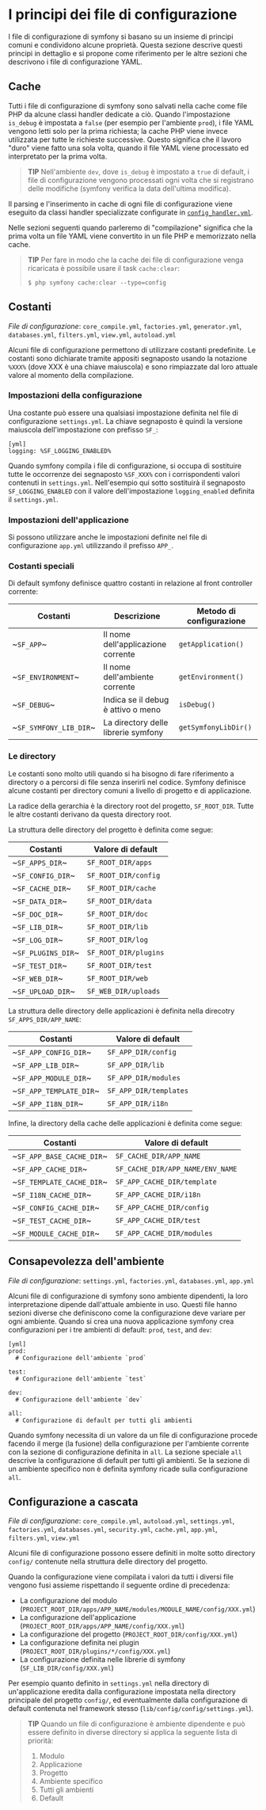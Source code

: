 I principi dei file di configurazione
=====================================

I file di configurazione di symfony si basano su un insieme di principi comuni 
e condividono alcune proprietà. Questa sezione descrive questi principi in dettaglio
e si propone come riferimento per le altre sezioni che descrivono i file di
configurazione YAML.

Cache
-----

Tutti i file di configurazione di symfony sono salvati nella cache come file
PHP da alcune classi handler dedicate a ciò. Quando l'impostazione `is_debug` è
impostata a `false` (per esempio per l'ambiente `prod`), i file YAML vengono letti
solo per la prima richiesta; la cache PHP viene invece utilizzata per tutte
le richieste successive. Questo significa che il lavoro "duro" viene fatto una
sola volta, quando il file YAML viene processato ed interpretato per la prima
volta.

>**TIP**
>Nell'ambiente `dev`, dove `is_debug` è impostato a `true` di default, 
>i file di configurazione vengono processati ogni volta che si registrano
>delle modifiche (symfony verifica la data dell'ultima modifica).

Il parsing e l'inserimento in cache di ogni file di configurazione viene eseguito
da classi handler specializzate configurate in 
[`config_handler.yml`](#chapter_14_config_handlers_yml).

Nelle sezioni seguenti quando parleremo di "compilazione" significa che la prima 
volta un file YAML viene convertito in un file PHP e memorizzato nella cache.

>**TIP**
>Per fare in modo che la cache dei file di configurazione venga ricaricata
>è possibile usare il task `cache:clear`:
>
>     $ php symfony cache:clear --type=config

Costanti
--------

*File di configurazione*: `core_compile.yml`, `factories.yml`, `generator.yml`,
`databases.yml`, `filters.yml`, `view.yml`, `autoload.yml`

Alcuni file di configurazione permettono di utilizzare costanti predefinite. Le
costanti sono dichiarate tramite appositi segnaposto usando la notazione `%XXX%`
(dove XXX è una chiave maiuscola) e sono rimpiazzate dal loro attuale valore
al momento della compilazione.

### Impostazioni della configurazione

Una costante può essere una qualsiasi impostazione definita nel file di 
configurazione `settings.yml`. La chiave segnaposto è quindi la versione maiuscola
dell'impostazione con prefisso `SF_`:

    [yml]
    logging: %SF_LOGGING_ENABLED%

Quando symfony compila i file di configurazione, si occupa di sostituire tutte le
occorrenze dei segnaposto `%SF_XXX%` con i corrispondenti valori contenuti in 
`settings.yml`. Nell'esempio qui sotto sostituirà il segnaposto `SF_LOGGING_ENABLED`
con il valore dell'impostazione `logging_enabled` definita il `settings.yml`.

### Impostazioni dell'applicazione

Si possono utilizzare anche le impostazioni definite nel file di configurazione 
`app.yml` utilizzando il prefisso `APP_`.

### Costanti speciali

Di default symfony definisce quattro costanti in relazione al front controller 
corrente:

 | Costanti               | Descrizione                           | Metodo di configurazione |
 | ---------------------- | ------------------------------------- | ------------------------ |
 | ~`SF_APP`~             | Il nome dell'applicazione corrente    | `getApplication()`       |
 | ~`SF_ENVIRONMENT`~     | Il nome dell'ambiente corrente        | `getEnvironment()`       |
 | ~`SF_DEBUG`~           | Indica se il debug è attivo o meno    | `isDebug()`              |
 | ~`SF_SYMFONY_LIB_DIR`~ | La directory delle librerie symfony   | `getSymfonyLibDir()`     |

### Le directory

Le costanti sono molto utili quando si ha bisogno di fare riferimento a directory
o a percorsi di file senza inserirli nel codice. Symfony definisce alcune costanti
per directory comuni a livello di progetto e di applicazione.

La radice della gerarchia è la directory root del progetto, `SF_ROOT_DIR`.
Tutte le altre costanti derivano da questa directory root.

La struttura delle directory del progetto è definita come segue:

 | Costanti           | Valore di default    |
 | ------------------ | -------------------- |
 | ~`SF_APPS_DIR`~    | `SF_ROOT_DIR/apps`   |
 | ~`SF_CONFIG_DIR`~  | `SF_ROOT_DIR/config` |
 | ~`SF_CACHE_DIR`~   | `SF_ROOT_DIR/cache`  |
 | ~`SF_DATA_DIR`~    | `SF_ROOT_DIR/data`   |
 | ~`SF_DOC_DIR`~     | `SF_ROOT_DIR/doc`    |
 | ~`SF_LIB_DIR`~     | `SF_ROOT_DIR/lib`    |
 | ~`SF_LOG_DIR`~     | `SF_ROOT_DIR/log`    |
 | ~`SF_PLUGINS_DIR`~ | `SF_ROOT_DIR/plugins`|
 | ~`SF_TEST_DIR`~    | `SF_ROOT_DIR/test`   |
 | ~`SF_WEB_DIR`~     | `SF_ROOT_DIR/web`    |
 | ~`SF_UPLOAD_DIR`~  | `SF_WEB_DIR/uploads` |

La struttura delle directory delle applicazioni è definita nella direcotry
`SF_APPS_DIR/APP_NAME`:

 | Costanti                | Valore di default      |
 | ----------------------- | ---------------------- |
 | ~`SF_APP_CONFIG_DIR`~   | `SF_APP_DIR/config`    |
 | ~`SF_APP_LIB_DIR`~      | `SF_APP_DIR/lib`       |
 | ~`SF_APP_MODULE_DIR`~   | `SF_APP_DIR/modules`   |
 | ~`SF_APP_TEMPLATE_DIR`~ | `SF_APP_DIR/templates` |
 | ~`SF_APP_I18N_DIR`~     | `SF_APP_DIR/i18n`      |


Infine, la directory della cache delle applicazioni è definita come segue:

 | Costanti                  | Valore di default                |
 | ------------------------- | -------------------------------- |
 | ~`SF_APP_BASE_CACHE_DIR`~ | `SF_CACHE_DIR/APP_NAME`          |
 | ~`SF_APP_CACHE_DIR`~      | `SF_CACHE_DIR/APP_NAME/ENV_NAME` |
 | ~`SF_TEMPLATE_CACHE_DIR`~ | `SF_APP_CACHE_DIR/template`      |
 | ~`SF_I18N_CACHE_DIR`~     | `SF_APP_CACHE_DIR/i18n`          |
 | ~`SF_CONFIG_CACHE_DIR`~   | `SF_APP_CACHE_DIR/config`        |
 | ~`SF_TEST_CACHE_DIR`~     | `SF_APP_CACHE_DIR/test`          |
 | ~`SF_MODULE_CACHE_DIR`~   | `SF_APP_CACHE_DIR/modules`       |

Consapevolezza dell'ambiente
----------------------------

*File di configurazione*: `settings.yml`, `factories.yml`, `databases.yml`,
`app.yml`

Alcuni file di configurazione di symfony sono ambiente dipendenti, la loro
interpretazione dipende dall'attuale ambiente in uso. Questi file hanno sezioni
diverse che definiscono come la configurazione deve variare per ogni ambiente.
Quando si crea una nuova applicazione symfony crea configurazioni per i tre
ambienti di default: `prod`, `test`, and `dev`:

    [yml]
    prod:
      # Configurazione dell'ambiente `prod`

    test:
      # Configurazione dell'ambiente `test`

    dev:
      # Configurazione dell'ambiente `dev`

    all:
      # Configurazione di default per tutti gli ambienti

Quando symfony necessita di un valore da un file di configurazione procede facendo
il merge (la fusione) della configurazione per l'ambiente corrente con la sezione
di configurazione definita in `all`. La sezione speciale `all` descrive la 
configurazione di default per tutti gli ambienti. Se la sezione di un ambiente 
specifico non è definita symfony ricade sulla configurazione `all`.

Configurazione a cascata
------------------------

*File di configurazione*: `core_compile.yml`, `autoload.yml`, `settings.yml`,
`factories.yml`, `databases.yml`, `security.yml`, `cache.yml`, `app.yml`,
`filters.yml`, `view.yml`

Alcuni file di configurazione possono essere definiti in molte sotto directory
`config/` contenute nella struttura delle directory del progetto.

Quando la configurazione viene compilata i valori da tutti i diversi file vengono
fusi assieme rispettando il seguente ordine di precedenza:

  * La configurazione del modulo (`PROJECT_ROOT_DIR/apps/APP_NAME/modules/MODULE_NAME/config/XXX.yml`)
  * La configurazione dell'applicazione (`PROJECT_ROOT_DIR/apps/APP_NAME/config/XXX.yml`)
  * La configurazione del progetto (`PROJECT_ROOT_DIR/config/XXX.yml`)
  * La configurazione definita nei plugin (`PROJECT_ROOT_DIR/plugins/*/config/XXX.yml`)
  * La configurazione definita nelle librerie di symfony (`SF_LIB_DIR/config/XXX.yml`)

Per esempio quanto definito in `settings.yml` nella directory di un'applicazione
eredita dalla configurazione impostata nella directory principale del progetto `config/`,
ed eventualmente dalla configurazione di default contenuta nel framework stesso
(`lib/config/config/settings.yml`).

>**TIP**
>Quando un file di configurazione è ambiente dipendente e può essere definito in 
>diverse directory si applica la seguente lista di priorità:
>
> 1. Modulo
> 2. Applicazione
> 3. Progetto
> 4. Ambiente specifico
> 5. Tutti gli ambienti
> 6. Default
